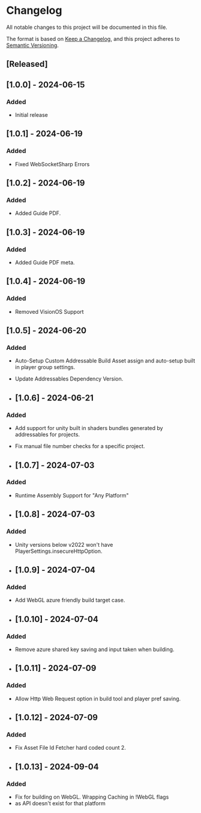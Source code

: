 # Changelog

All notable changes to this project will be documented in this file.

The format is based on [Keep a Changelog](https://keepachangelog.com/en/1.0.0/),
and this project adheres to [Semantic Versioning](https://semver.org/spec/v2.0.0.html).

## [Released]

## [1.0.0] - 2024-06-15

### Added

-   Initial release

## [1.0.1] - 2024-06-19

### Added

-   Fixed WebSocketSharp Errors

## [1.0.2] - 2024-06-19

### Added

-   Added Guide PDF.

## [1.0.3] - 2024-06-19

### Added

-   Added Guide PDF meta.

## [1.0.4] - 2024-06-19

### Added

-   Removed VisionOS Support

## [1.0.5] - 2024-06-20

### Added

-   Auto-Setup Custom Addressable Build Asset assign and auto-setup built in player group settings.
-   Update Addressables Dependency Version.

-   ## [1.0.6] - 2024-06-21

### Added

-   Add support for unity built in shaders bundles generated by addressables for projects.
-   Fix manual file number checks for a specific project.

-   ## [1.0.7] - 2024-07-03

### Added

-   Runtime Assembly Support for "Any Platform"

-   ## [1.0.8] - 2024-07-03

### Added

-   Unity versions below v2022 won't have PlayerSettings.insecureHttpOption.

-   ## [1.0.9] - 2024-07-04

### Added

-   Add WebGL azure friendly build target case.

-   ## [1.0.10] - 2024-07-04

### Added

-   Remove azure shared key saving and input taken when building.

-   ## [1.0.11] - 2024-07-09

### Added

-   Allow Http Web Request option in build tool and player pref saving.

-   ## [1.0.12] - 2024-07-09

### Added

-   Fix Asset File Id Fetcher hard coded count 2.

-   ## [1.0.13] - 2024-09-04

### Added

-   Fix for building on WebGL. Wrapping Caching in !WebGL flags
-   as API doesn't exist for that platform
